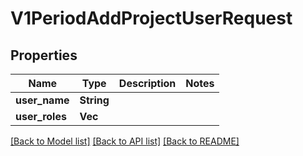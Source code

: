 # V1PeriodAddProjectUserRequest

## Properties

Name | Type | Description | Notes
------------ | ------------- | ------------- | -------------
**user_name** | **String** |  | 
**user_roles** | **Vec<String>** |  | 

[[Back to Model list]](../README.md#documentation-for-models) [[Back to API list]](../README.md#documentation-for-api-endpoints) [[Back to README]](../README.md)


